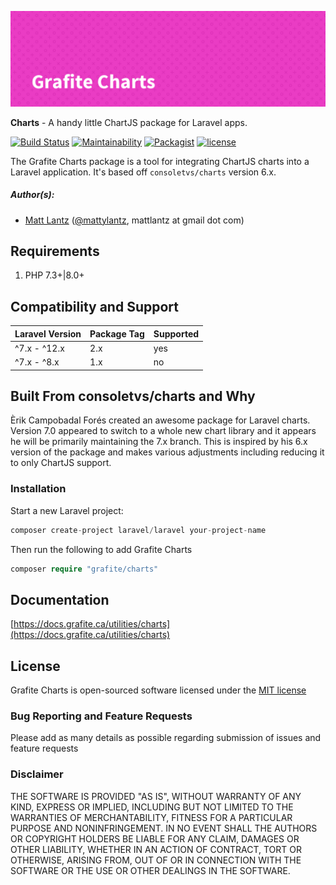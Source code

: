 ![Grafite Charts](GrafiteCharts-banner.png)

**Charts** - A handy little ChartJS package for Laravel apps.

[![Build Status](https://github.com/GrafiteInc/Charts/actions/workflows/php-package-tests.yml/badge.svg?branch=main)](https://github.com/GrafiteInc/Charts/actions/workflows/php-package-tests.yml)
[![Maintainability](https://qlty.sh/badges/248d11cc-6040-4e1a-9635-aae9eb1fa187/maintainability.svg)](https://qlty.sh/gh/GrafiteInc/projects/Charts)
[![Packagist](https://img.shields.io/packagist/dt/grafite/charts.svg)](https://packagist.org/packages/grafite/charts)
[![license](https://img.shields.io/github/license/mashape/apistatus.svg)](https://packagist.org/packages/grafite/charts)

The Grafite Charts package is a tool for integrating ChartJS charts into a Laravel application. It's based off `consoletvs/charts` version 6.x.

##### Author(s):
* [Matt Lantz](https://github.com/mlantz) ([@mattylantz](http://twitter.com/mattylantz), mattlantz at gmail dot com)

## Requirements

1. PHP 7.3+|8.0+

## Compatibility and Support

| Laravel Version | Package Tag | Supported |
|-----------------|-------------|-----------|
| ^7.x - ^12.x | 2.x | yes |
| ^7.x - ^8.x | 1.x | no |

## Built From consoletvs/charts and Why

Èrik Campobadal Forés created an awesome package for Laravel charts. Version 7.0 appeared to switch to a whole new chart library and it appears he will be primarily maintaining the 7.x branch. This is inspired by his 6.x version of the package and makes various adjustments including reducing it to only ChartJS support.

### Installation

Start a new Laravel project:
```php
composer create-project laravel/laravel your-project-name
```

Then run the following to add Grafite Charts
```php
composer require "grafite/charts"
```

## Documentation

[https://docs.grafite.ca/utilities/charts](https://docs.grafite.ca/utilities/charts)

## License
Grafite Charts is open-sourced software licensed under the [MIT license](http://opensource.org/licenses/MIT)

### Bug Reporting and Feature Requests
Please add as many details as possible regarding submission of issues and feature requests

### Disclaimer
THE SOFTWARE IS PROVIDED "AS IS", WITHOUT WARRANTY OF ANY KIND, EXPRESS OR IMPLIED, INCLUDING BUT NOT LIMITED TO THE WARRANTIES OF MERCHANTABILITY, FITNESS FOR A PARTICULAR PURPOSE AND NONINFRINGEMENT. IN NO EVENT SHALL THE AUTHORS OR COPYRIGHT HOLDERS BE LIABLE FOR ANY CLAIM, DAMAGES OR OTHER LIABILITY, WHETHER IN AN ACTION OF CONTRACT, TORT OR OTHERWISE, ARISING FROM, OUT OF OR IN CONNECTION WITH THE SOFTWARE OR THE USE OR OTHER DEALINGS IN THE SOFTWARE.
